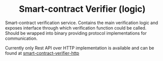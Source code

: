 # <h1 align="center"> Smart-contract Verifier (logic) </h1>

Smart-contract verification service. Contains the main verification logic
and exposes interface through which verification function could be called. 
Should be wrapped into binary providing protocol implementations for communication.

Currently only Rest API over HTTP implementation is available and can be found at 
[smart-contract-verifier-http](../smart-contract-verifier-http)